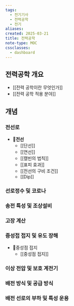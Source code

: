 ```yaml
---
tags:
  - 전기기사
  - 전력공학
  - 전기
aliases: 
created: 2025-03-21
title: 전력공학
note-type: MOC
cssclasses:
  - dashboard
---
```


## 전력공학 개요
- [[전력 공학이란 무엇인가]]
- [[전력 공학 적용 분야]]

## 개념

### 전선로

- 📖**전선**
	- [[단선]]
	- [[연선]]
	- [[캘빈의 법칙]]
	- [[표피 효과]]
	- [[전선의 구비 조건]]
	- [[Dip]]

### 선로정수 및 코로나

### 송전 특성 및 조상설비

### 고장 계산

### 중성접 접지 및 유도 장해
- 📖중성점 접지
	- [[중성점 접지]]

### 이상 전압 및 보호 계전기

### 배전 방식 및 공급 방식

### 배전 선로의 부하 및 특성 운용